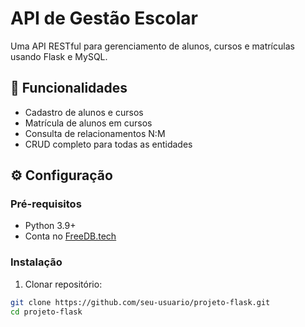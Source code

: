 # API de Gestão Escolar

Uma API RESTful para gerenciamento de alunos, cursos e matrículas usando Flask e MySQL.

## 🚀 Funcionalidades
- Cadastro de alunos e cursos
- Matrícula de alunos em cursos
- Consulta de relacionamentos N:M
- CRUD completo para todas as entidades

## ⚙️ Configuração

### Pré-requisitos
- Python 3.9+
- Conta no [FreeDB.tech](https://freedb.tech)

### Instalação
1. Clonar repositório:
```bash
git clone https://github.com/seu-usuario/projeto-flask.git
cd projeto-flask